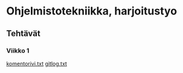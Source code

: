 # Ohjelmistotekniikka, harjoitustyo

## Tehtävät

### Viikko 1
[komentorivi.txt](https://github.com/hackinen/ot-harjoitustyo/blob/master/laskarit/viikko1/komentorivi.txt)
[gitlog.txt](https://github.com/hackinen/ot-harjoitustyo/blob/master/laskarit/viikko1/gitlog.txt)
